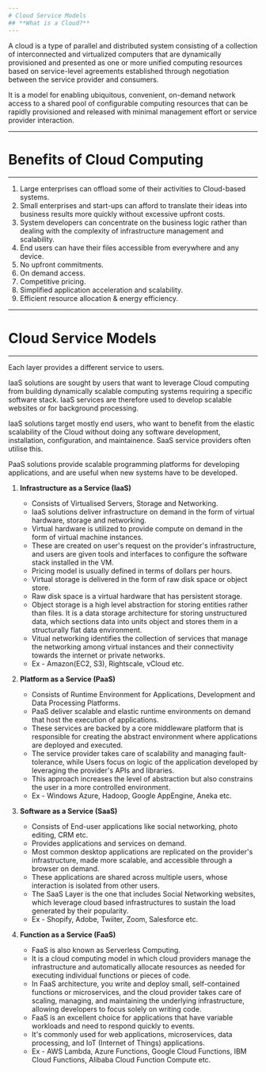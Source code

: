 ```yaml
---
# Cloud Service Models
## **What is a Cloud?**
---
```

A cloud is a type of parallel and distributed system consisting of a collection of interconnected and virtualized computers that are dynamically provisioned and presented as one or more unified computing resources based on service-level agreements established through negotiation between the service provider and consumers.

It is a model for enabling ubiquitous, convenient, on-demand network access to a shared pool of configurable computing resources that can be rapidly provisioned and released with minimal management effort or service provider interaction.

---
# **Benefits of Cloud Computing**
---
1. Large enterprises can offload some of their activities to Cloud-based systems.
2. Small enterprises and start-ups can afford to translate their ideas into business results more quickly without excessive upfront costs.
3. System developers can concentrate on the business logic rather than dealing with the complexity of infrastructure management and scalability.
4. End users can have their files accessible from everywhere and any device.
5. No upfront commitments.
6. On demand access.
7. Competitive pricing.
8. Simplified application acceleration and scalability.
9. Efficient resource allocation & energy efficiency.

---
# **Cloud Service Models**
---
Each layer provides a different service to users. 

IaaS solutions are sought by users that want to leverage Cloud computing from building dynamically scalable computing systems requiring a specific software stack. IaaS services are therefore used to develop scalable websites or for background processing.

IaaS solutions target mostly end users, who want to benefit from the elastic scalability of the Cloud without doing any software development, installation, configuration, and maintainence. SaaS service providers often utilise this.

PaaS solutions provide scalable programming platforms for developing applications, and are useful when new systems have to be developed.

1. **Infrastructure as a Service (IaaS)**
	- Consists of Virtualised Servers, Storage and Networking.
	- IaaS solutions deliver infrastructure on demand in the form of virtual hardware, storage and networking.
	- Virtual hardware is utilized to provide compute on demand in the form of virtual machine instances.
	- These are created on user's request on the provider's infrastructure, and users are given tools and interfaces to configure the software stack installed in the VM.
	- Pricing model is usually defined in terms of dollars per hours.
	- Virtual storage is delivered in the form of raw disk space or object store.
	- Raw disk space is a virtual hardware that has persistent storage.
	- Object storage is a high level abstraction for storing entities rather than files. It is a data storage architecture for storing unstructured data, which sections data into units object and stores them in a structurally flat data environment.
	- Vitual networking identifies the collection of services that manage the networking among virtual instances and their connectivity towards the internet or private networks.
	- Ex - Amazon(EC2, S3), Rightscale, vCloud etc.

2. **Platform as a Service (PaaS)**
	- Consists of Runtime Environment for Applications, Development and Data Processing Platforms.
	- PaaS deliver scalable and elastic runtime environments on demand that host the execution of applications.
	- These services are backed by a core middleware platform that is responsible for creating the abstract environment where applications are deployed and executed.
	- The service provider takes care of scalability and managing fault-tolerance, while Users focus on logic of the application developed by leveraging the provider's APIs and libraries.
	- This approach increases the level of abstraction but also constrains the user in a more controlled environment.
	- Ex - Windows Azure, Hadoop, Google AppEngine, Aneka etc.

3. **Software as a Service (SaaS)**
	- Consists of End-user applications like social networking, photo editing, CRM etc.
	- Provides applications and services on demand.
	- Most common desktop applications are replicated on the provider's infrastructure, made more scalable, and accessible through a browser on demand. 
	- These applications are shared across multiple users, whose interaction is isolated from other users.
	- The SaaS Layer is the one that includes Social Networking websites, which leverage cloud based infrastructures to sustain the load generated by their popularity.
	- Ex - Shopify, Adobe, Twiiter, Zoom, Salesforce etc.

4. **Function as a Service (FaaS)**
	- FaaS is also known as Serverless Computing.
	- It is a cloud computing model in which cloud providers manage the infrastructure and automatically allocate resources as needed for executing individual functions or pieces of code.
	- In FaaS architecture, you write and deploy small, self-contained functions or microservices, and the cloud provider takes care of scaling, managing, and maintaining the underlying infrastructure, allowing developers to focus solely on writing code.
	- FaaS is an excellent choice for applications that have variable workloads and need to respond quickly to events.
	- It's commonly used for web applications, microservices, data processing, and IoT (Internet of Things) applications.
	- Ex - AWS Lambda, Azure Functions, Google Cloud Functions, IBM Cloud Functions, Alibaba Cloud Function Compute etc.
